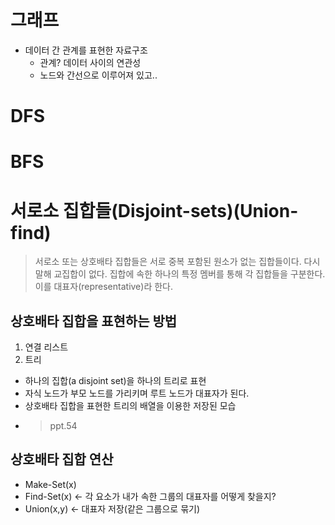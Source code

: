 # 그래프
- 데이터 간 관계를 표현한 자료구조 
    - 관계? 데이터 사이의 연관성
    - 노드와 간선으로 이루어져 있고..
    
# DFS

# BFS

# 서로소 집합들(Disjoint-sets)(Union-find)
> 서로소 또는 상호배타 집합들은 서로 중복 포함된 원소가 없는 집합들이다. 다시 말해 교집합이 없다.
> 집합에 속한 하나의 특정 멤버를 통해 각 집합들을 구분한다. 이를 대표자(representative)라 한다. 

## 상호배타 집합을 표현하는 방법
1. 연결 리스트
2. 트리
- 하나의 집합(a disjoint set)을 하나의 트리로 표현
- 자식 노드가 부모 노드를 가리키며 루트 노드가 대표자가 된다. 
- 상호배타 집합을 표현한 트리의 배열을 이용한 저장된 모습
 - > ppt.54

## 상호배타 집합 연산
- Make-Set(x)
- Find-Set(x) <- 각 요소가 내가 속한 그룹의 대표자를 어떻게 찾을지?
- Union(x,y) <- 대표자 저장(같은 그룹으로 묶기)